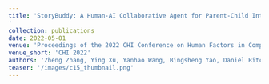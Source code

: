 ```yaml
---
title: 'StoryBuddy: A Human-AI Collaborative Agent for Parent-Child Interactive Storytelling with Flexible Parent Involvement![image](https://user-images.githubusercontent.com/5685858/153530408-97289501-860a-483e-8cb0-95176f49e56f.png)
'
collection: publications
date: 2022-05-01
venue: 'Proceedings of the 2022 CHI Conference on Human Factors in Computing Systems (CHI 2022)'
venue_short: 'CHI 2022'
authors: 'Zheng Zhang, Ying Xu, Yanhao Wang, Bingsheng Yao, Daniel Ritchie, Tongshuang Wu, Mo Yu, Dakuo Wang, and <b>Toby Jia-Jun Li</b>'
teaser: '/images/c15_thumbnail.png'
---
```

